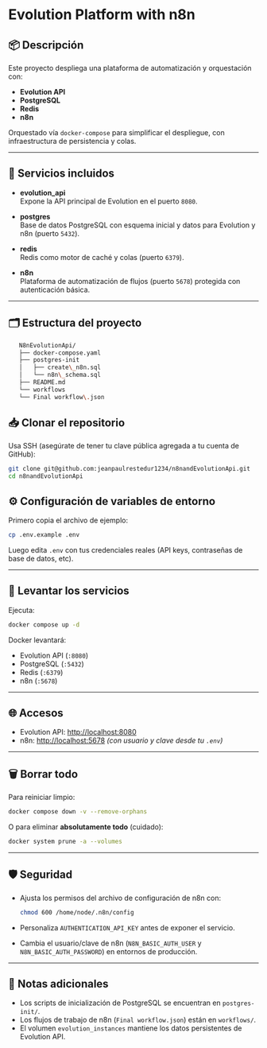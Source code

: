 
# Evolution Platform with n8n


## 📦 Descripción

Este proyecto despliega una plataforma de automatización y orquestación con:

- **Evolution API**
- **PostgreSQL**
- **Redis**
- **n8n**

Orquestado vía `docker-compose` para simplificar el despliegue, con infraestructura de persistencia y colas.

---

## 🚀 Servicios incluidos

- **evolution_api**  
  Expone la API principal de Evolution en el puerto `8080`.

- **postgres**  
  Base de datos PostgreSQL con esquema inicial y datos para Evolution y n8n (puerto `5432`).

- **redis**  
  Redis como motor de caché y colas (puerto `6379`).

- **n8n**  
  Plataforma de automatización de flujos (puerto `5678`) protegida con autenticación básica.

---

## 🗂️ Estructura del proyecto

 ```bash
    N8nEvolutionApi/
    ├── docker-compose.yaml  
    ├── postgres-init  
    │   ├── create\_n8n.sql  
    │   └── n8n\_schema.sql  
    ├── README.md  
    └── workflows  
    └── Final workflow\.json
 ```


  





## 📥 Clonar el repositorio

Usa SSH (asegúrate de tener tu clave pública agregada a tu cuenta de GitHub):

```bash
git clone git@github.com:jeanpaulrestedur1234/n8nandEvolutionApi.git
cd n8nandEvolutionApi
```


## ⚙️ Configuración de variables de entorno

Primero copia el archivo de ejemplo:

```bash
cp .env.example .env
```

Luego edita `.env` con tus credenciales reales (API keys, contraseñas de base de datos, etc).

---

## 🐳 Levantar los servicios

Ejecuta:

```bash
docker compose up -d
```

Docker levantará:

* Evolution API (`:8080`)
* PostgreSQL (`:5432`)
* Redis (`:6379`)
* n8n (`:5678`)

---

## 🌐 Accesos

* Evolution API: [http://localhost:8080](http://localhost:8080)
* n8n: [http://localhost:5678](http://localhost:5678) *(con usuario y clave desde tu `.env`)*

---

## 🗑️ Borrar todo

Para reiniciar limpio:

```bash
docker compose down -v --remove-orphans
```

O para eliminar **absolutamente todo** (cuidado):

```bash
docker system prune -a --volumes
```

---

## 🛡️ Seguridad

* Ajusta los permisos del archivo de configuración de n8n con:

  ```bash
  chmod 600 /home/node/.n8n/config
  ```
* Personaliza `AUTHENTICATION_API_KEY` antes de exponer el servicio.
* Cambia el usuario/clave de n8n (`N8N_BASIC_AUTH_USER` y `N8N_BASIC_AUTH_PASSWORD`) en entornos de producción.

---

## 📄 Notas adicionales

* Los scripts de inicialización de PostgreSQL se encuentran en `postgres-init/`.
* Los flujos de trabajo de n8n (`Final workflow.json`) están en `workflows/`.
* El volumen `evolution_instances` mantiene los datos persistentes de Evolution API.




